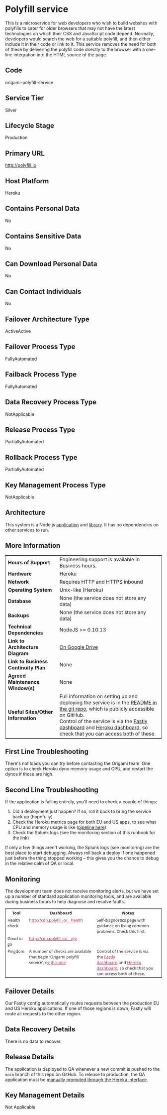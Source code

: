 <!--
	Written in the format prescribed by https://github.com/Financial-Times/runbook.md.
	Any future edits should abide by this format.
-->
# Polyfill service

This is a microservice for web developers who wish to build websites with polyfills to cater for older browsers that may not have the latest technologies on which their CSS and JavaScript code depend. Normally, developers would search the web for a suitable polyfill, and then either include it in their code or link to it. This service removes the need for both of these by delivering the polyfill code directly to the browser with a one-line integration into the HTML source of the page.

## Code

origami-polyfill-service

## Service Tier

Silver

## Lifecycle Stage

Production

## Primary URL

http://polyfill.io

## Host Platform

Heroku

## Contains Personal Data

No

## Contains Sensitive Data

No

## Can Download Personal Data

No

## Can Contact Individuals

No

## Failover Architecture Type

ActiveActive

## Failover Process Type

FullyAutomated

## Failback Process Type

FullyAutomated

## Data Recovery Process Type

NotApplicable

## Release Process Type

PartiallyAutomated

## Rollback Process Type

PartiallyAutomated

## Key Management Process Type

NotApplicable

## Architecture

This system is a Node.js [application](https://github.com/Financial-Times/polyfill-service) and [library](https://github.com/Financial-Times/polyfill-library). It has no dependencies on other services to run.

## More Information

<table width=100% style="border:1px solid;">
<tr>
	<td><b>Hours of Support</b></td>
	<td>Engineering support is available in Business hours.</td>
</tr>

<tr>
	<td><b>Hardware</b></td>
	<td>Heroku</td>
</tr>

<tr>
	<td><b>Network</b></td>
	<td>Requires HTTP and HTTPS inbound</td>
</tr>

<tr>
	<td><b>Operating System</b></td>
	<td>Unix-like (Heroku)</td>
</tr>

<tr>
	<td><b>Database</b></td>
	<td>None (the service does not store any data)</td>
</tr>

<tr>
	<td><b>Backups</b></td>
	<td>None (the service does not store any data)</td>
</tr>

<tr>
	<td><b>Technical Dependencies</b></td>
	<td>NodeJS &gt;= 0.10.13</td>
</tr>

<tr>
	<td><b>Link to Architecture Diagram</b></td>
	<td><a href='https://docs.google.com/a/ft.com/drawings/d/1eA_sYaSRkvOqIxdkN6LRpyHeOzv8Mxr51WMfXM1sS3Q/edit?usp=sharing'>On Google Drive</a></td>
</tr>

<tr>
	<td><b>Link to Business Continuity Plan</b></td>
	<td>None</td>
</tr>

<tr>
	<td><b>Agreed Maintenance Window(s)</b></td>
	<td>None</td>
</tr>

<tr>
	<td><b>Useful Sites/Other Information</b></td>
	<td>Full information on setting up and deploying the service is in the <a rel='nofollow' href='https://github.com/Financial-Times/polyfill-service'>README in the git repo</a>, which is publicly accessible on GitHub.<br/>
	Control of the service is via the <a rel='nofollow' href='https://app.fastly.com/#analytics/4E1GeTez3EFH3cnwfyMAog'>Fastly dashboard</a> and <a rel='nofollow' href='https://dashboard-next.heroku.com/orgs/financial-times/apps/ft-polyfill-service/activity'>Heroku dashboard</a>, so check that you can access both of these.</td>
</tr>
</table>

## First Line Troubleshooting

There's not loads you can try before contacting the Origami team. One option is to check Heroku dyno memory usage and CPU, and restart the dynos if these are high.

## Second Line Troubleshooting

If the application is failing entirely, you'll need to check a couple of things:

1.  Did a deployment just happen? If so, roll it back to bring the service back up (hopefully)
2.  Check the Heroku metrics page for both EU and US apps, to see what CPU and memory usage is like ([pipeline here](https://dashboard.heroku.com/pipelines/748923ac-b3c0-4289-a0ac-c26b5a7dbe3a))
3.  Check the Splunk logs (see the monitoring section of this runbook for the link)

If only a few things aren't working, the Splunk logs (see monitoring) are the best place to start debugging. Always roll back a deploy if one happened just before the thing stopped working – this gives you the chance to debug in the relative calm of QA or local.

## Monitoring

The development team does not receive monitoring alerts, but we have set up a number of standard application monitoring tools, and are available during business hours to help diagnose and resolve faults.

<table width="100%" style="margin: 0px; font-family: &quot;Open Sans&quot;, sans-serif; font-size: 13px; border: 1px solid black; background-color: white;"><tbody><tr><th style="background-image: initial; background-position: initial; background-size: initial; background-repeat: initial; background-attachment: initial; background-origin: initial; background-clip: initial; border-top: 1px solid rgb(204, 204, 204);">Tool</th><th style="background-image: initial; background-position: initial; background-size: initial; background-repeat: initial; background-attachment: initial; background-origin: initial; background-clip: initial; border-top: 1px solid rgb(204, 204, 204);">Dashboard</th><th style="background-image: initial; background-position: initial; background-size: initial; background-repeat: initial; background-attachment: initial; background-origin: initial; background-clip: initial; border-top: 1px solid rgb(204, 204, 204);">Notes</th></tr><tr><td style="vertical-align: top;">Health check</td><td style="vertical-align: top;"><a href="http://www.google.com/url?q=http%3A%2F%2Fcdn.polyfill.io%2F__health&amp;sa=D&amp;sntz=1&amp;usg=AFQjCNFhMAo9ghRrTPZaB_3TYMBeaYJA2g" rel="nofollow" style="color: rgb(158, 47, 80) !important;">http://cdn.polyfill.io/__health</a></td><td style="vertical-align: top;">Self-diagnostics page with guidance on fixing common problems. Check this first.&nbsp;</td></tr><tr><td style="vertical-align: top;">Good to go</td><td style="vertical-align: top;"><a href="http://www.google.com/url?q=http%3A%2F%2Fcdn.polyfill.io%2F__gtg&amp;sa=D&amp;sntz=1&amp;usg=AFQjCNGaVIRR4ov8HisbznItAxgs-1EoGQ" rel="nofollow" style="color: rgb(158, 47, 80) !important;">http://cdn.polyfill.io/__gtg</a></td><td style="vertical-align: top;"></td></tr><tr><td style="vertical-align: top;">Pingdom</td><td style="vertical-align: top;">A number of checks are available that begin 'Origami polyfill service', eg&nbsp;<a href="https://www.google.com/url?q=https%3A%2F%2Fmy.pingdom.com%2Freports%2Fuptime%23daterange%3D7days%26check%3D1338405%26tab%3Duptime_tab&amp;sa=D&amp;sntz=1&amp;usg=AFQjCNGZeL6XGzYmptihkRd7ykVASmc21A" style="color: rgb(158, 47, 80) !important;">this one</a></td><td style="vertical-align: top;"><span style="font-size: 13.3333px;">Control of the service is via the&nbsp;</span><a href="https://www.google.com/url?q=https%3A%2F%2Fapp.fastly.com%2F%23analytics%2F4E1GeTez3EFH3cnwfyMAog&amp;sa=D&amp;sntz=1&amp;usg=AFrqEzckqsCHomy3Cugwfbpm1-ind_CD4g" style="font-size: 13.3333px; color: rgb(158, 47, 80) !important;">Fastly dashboard</a><span style="font-size: 13.3333px;">&nbsp;and&nbsp;</span><a href="https://www.google.com/url?q=https%3A%2F%2Fdashboard-next.heroku.com%2Forgs%2Ffinancial-times%2Fapps%2Fft-polyfill-service%2Factivity&amp;sa=D&amp;sntz=1&amp;usg=AFrqEze3MmHbQj2j00oCqjMuKNhERp1Y3g" style="font-size: 13.3333px; color: rgb(158, 47, 80) !important;">Heroku dashboard</a><span style="font-size: 13.3333px;">, so check that you can access both of these.</span></td></tr></tbody></table>

## Failover Details

Our Fastly config automatically routes requests between the production EU and US Heroku applications. If one of those regions is down, Fastly will route all requests to the other region.

## Data Recovery Details

There is no data to recover.

## Release Details

The application is deployed to QA whenever a new commit is pushed to the `main` branch of this repo on GitHub. To release to production, the QA application must be [manually promoted through the Heroku interface](https://dashboard.heroku.com/pipelines/10cf6498-6c61-4321-b758-26728d3cffc7).

## Key Management Details

Not Applicable

<!-- Placeholder - remove HTML comment markers to activate
## Heroku Pipeline Name
Enter descriptive text satisfying the following:
This is the name of the Heroku pipeline for this system. If you don't have a pipeline, this is the name of the app in Heroku. A pipeline is a group of Heroku apps that share the same codebase where each app in a pipeline represents the different stages in a continuous delivery workflow, i.e. staging, production.

...or delete this placeholder if not applicable to this system
-->
